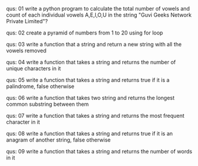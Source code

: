 qus: 01
write a python program to calculate the total number of vowels and count of each individual vowels A,E,I,O,U in the string "Guvi Geeks Network Private Limited"?

qus: 02
create a pyramid of numbers from 1 to 20 using for loop

qus: 03
write a function that a string and return a new string with all the vowels removed

qus: 04
write a function that takes a string and returns  the number of unique characters in it

qus: 05
write a function that takes a string and returns true if it is a palindrome, false otherwise 

qus: 06
write a function that takes two string and returns the longest common substring between them

qus: 07
write a function that takes a string and returns the most frequent character in it  

qus: 08
write a function that takes a string and returns true if it is an anagram of another string, false otherwise

qus: 09
write a function that takes a string and returns the number of words in it

